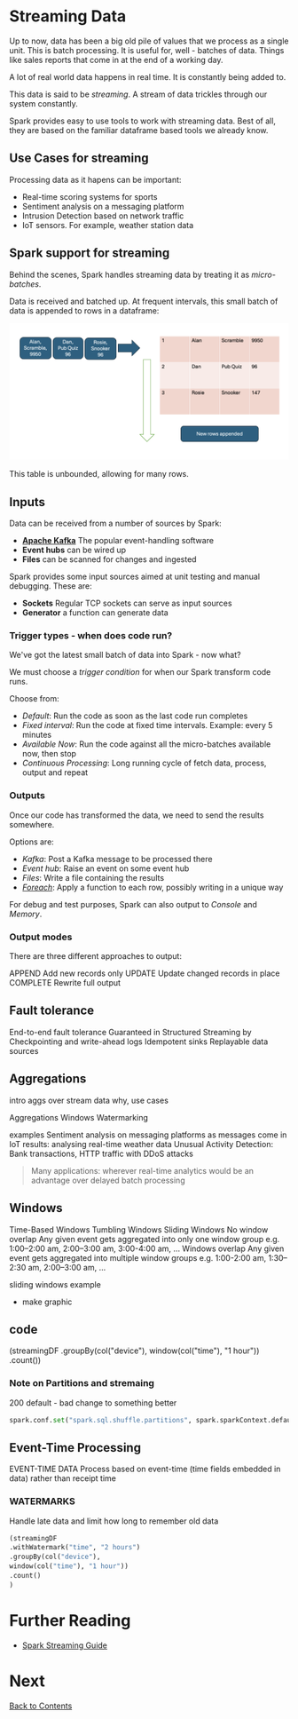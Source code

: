 # Streaming Data
Up to now, data has been a big old pile of values that we process as a single unit. This is batch processing. It is useful for, well - batches of data. Things like sales reports that come in at the end of a working day.

A lot of real world data happens in real time. It is constantly being added to. 

This data is said to be _streaming_. A stream of data trickles through our system constantly.

Spark provides easy to use tools to work with streaming data. Best of all, they are based on the familiar dataframe based tools we already know.

## Use Cases for streaming
Processing data as it hapens can be important:

- Real-time scoring systems for sports
- Sentiment analysis on a messaging platform
- Intrusion Detection based on network traffic
- IoT sensors. For example, weather station data

## Spark support for streaming
Behind the scenes, Spark handles streaming data by treating it as _micro-batches_. 

Data is received and batched up. At frequent intervals, this small batch of data is appended to rows in a dataframe:

![Stream of data appends rows to an unbounded table](/images/streaming-table.png)

This table is unbounded, allowing for many rows.

## Inputs
Data can be received from a number of sources by Spark:

- __[Apache Kafka](https://kafka.apache.org/)__ The popular event-handling software 
- __Event hubs__ can be wired up
- __Files__ can be scanned for changes and ingested

Spark provides some input sources aimed at unit testing and manual debugging. These are:
- __Sockets__ Regular TCP sockets can serve as input sources
- __Generator__ a function can generate data

### Trigger types - when does code run?
We've got the latest small batch of data into Spark - now what?

We must choose a _trigger condition_ for when our Spark transform code runs. 

Choose from:

- _Default_: Run the code as soon as the last code run completes
- _Fixed interval_: Run the code at fixed time intervals. Example: every 5 minutes
- _Available Now_: Run the code against all the micro-batches available now, then stop
- _Continuous Processing_: Long running cycle of fetch data, process, output and repeat
  
### Outputs
Once our code has transformed the data, we need to send the results somewhere.

Options are:
- _Kafka_: Post a Kafka message to be processed there
- _Event hub_: Raise an event on some event hub
- _Files_: Write a file containing the results
- [_Foreach_](https://spark.apache.org/docs/latest/structured-streaming-programming-guide.html): Apply a function to each row, possibly writing in a unique way

For debug and test purposes, Spark can also output to _Console_ and _Memory_.

### Output modes
There are three different approaches to output:

APPEND
Add new records
only
UPDATE
Update changed
records in place
COMPLETE
Rewrite full output

## Fault tolerance
End-to-end fault tolerance
Guaranteed in Structured Streaming by
Checkpointing and write-ahead logs
Idempotent sinks
Replayable data sources

## Aggregations
intro aggs over stream data why, use cases

Aggregations
Windows
Watermarking

examples
Sentiment analysis on messaging platforms as messages come in
IoT results: analysing real-time weather data 
Unusual Activity Detection: Bank transactions, HTTP traffic with DDoS attacks

> Many applications: wherever real-time analytics would be an advantage over delayed batch processing

## Windows
Time-Based Windows
Tumbling Windows Sliding Windows
No window overlap
Any given event gets
aggregated into only one
window group
e.g. 1:00–2:00 am, 2:00–3:00
am, 3:00-4:00 am, ...
Windows overlap
Any given event gets
aggregated into multiple
window groups
e.g. 1:00-2:00 am, 1:30–2:30 am,
2:00–3:00 am, ...

sliding windows example
- make graphic
  
## code
(streamingDF
.groupBy(col("device"),
window(col("time"), "1 hour"))
.count())

### Note on Partitions and stremaing

200 default - bad
change to something better

```python
spark.conf.set("spark.sql.shuffle.partitions", spark.sparkContext.defaultParallelism)
```

## Event-Time Processing
EVENT-TIME DATA
Process based on event-time
(time fields embedded in data)
rather than receipt time

### WATERMARKS
Handle late data and limit how
long to remember old data

```python
(streamingDF
.withWatermark("time", "2 hours")
.groupBy(col("device"),
window(col("time"), "1 hour"))
.count()
)
```

# Further Reading

- [Spark Streaming Guide](https://spark.apache.org/docs/latest/structured-streaming-programming-guide.html)

# Next
[Back to Contents](/contents.md)
